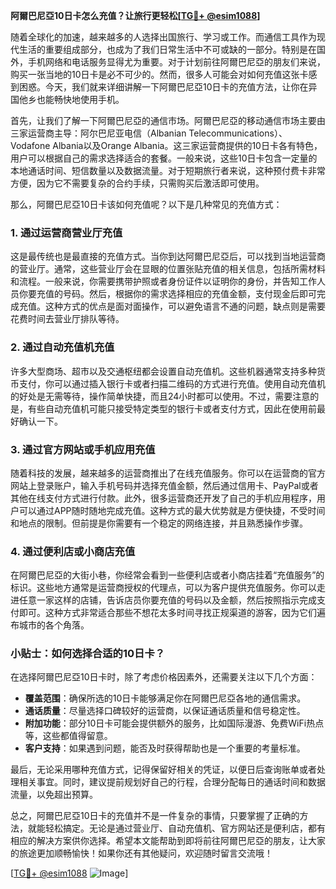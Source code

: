 **阿爾巴尼亞10日卡怎么充值？让旅行更轻松[[TG💪+ @esim1088](https://t.me/s/esim1088)]**

随着全球化的加速，越来越多的人选择出国旅行、学习或工作。而通信工具作为现代生活的重要组成部分，也成为了我们日常生活中不可或缺的一部分。特别是在国外，手机网络和电话服务显得尤为重要。对于计划前往阿爾巴尼亞的朋友们来说，购买一张当地的10日卡是必不可少的。然而，很多人可能会对如何充值这张卡感到困惑。今天，我们就来详细讲解一下阿爾巴尼亞10日卡的充值方法，让你在异国他乡也能畅快地使用手机。

首先，让我们了解一下阿爾巴尼亞的通信市场。阿爾巴尼亞的移动通信市场主要由三家运营商主导：阿尔巴尼亚电信（Albanian Telecommunications）、Vodafone Albania以及Orange Albania。这三家运营商提供的10日卡各有特色，用户可以根据自己的需求选择适合的套餐。一般来说，这些10日卡包含一定量的本地通话时间、短信数量以及数据流量。对于短期旅行者来说，这种预付费卡非常方便，因为它不需要复杂的合约手续，只需购买后激活即可使用。

那么，阿爾巴尼亞10日卡该如何充值呢？以下是几种常见的充值方式：

### 1. **通过运营商营业厅充值**
这是最传统也是最直接的充值方式。当你到达阿爾巴尼亞后，可以找到当地运营商的营业厅。通常，这些营业厅会在显眼的位置张贴充值的相关信息，包括所需材料和流程。一般来说，你需要携带护照或者身份证件以证明你的身份，并告知工作人员你要充值的号码。然后，根据你的需求选择相应的充值金额，支付现金后即可完成充值。这种方式的优点是面对面操作，可以避免语言不通的问题，缺点则是需要花费时间去营业厅排队等待。

### 2. **通过自动充值机充值**
许多大型商场、超市以及交通枢纽都会设置自动充值机。这些机器通常支持多种货币支付，你可以通过插入银行卡或者扫描二维码的方式进行充值。使用自动充值机的好处是无需等待，操作简单快捷，而且24小时都可以使用。不过，需要注意的是，有些自动充值机可能只接受特定类型的银行卡或者支付方式，因此在使用前最好确认一下。

### 3. **通过官方网站或手机应用充值**
随着科技的发展，越来越多的运营商推出了在线充值服务。你可以在运营商的官方网站上登录账户，输入手机号码并选择充值金额，然后通过信用卡、PayPal或者其他在线支付方式进行付款。此外，很多运营商还开发了自己的手机应用程序，用户可以通过APP随时随地完成充值。这种方式的最大优势就是方便快捷，不受时间和地点的限制。但前提是你需要有一个稳定的网络连接，并且熟悉操作步骤。

### 4. **通过便利店或小商店充值**
在阿爾巴尼亞的大街小巷，你经常会看到一些便利店或者小商店挂着“充值服务”的标识。这些地方通常是运营商授权的代理点，可以为客户提供充值服务。你可以走进任意一家这样的店铺，告诉店员你要充值的号码以及金额，然后按照指示完成支付即可。这种方式非常适合那些不想花太多时间寻找正规渠道的游客，因为它们遍布城市的各个角落。

### 小贴士：如何选择合适的10日卡？
在选择阿爾巴尼亞10日卡时，除了考虑价格因素外，还需要关注以下几个方面：
- **覆盖范围**：确保所选的10日卡能够满足你在阿爾巴尼亞各地的通信需求。
- **通话质量**：尽量选择口碑较好的运营商，以保证通话质量和信号稳定性。
- **附加功能**：部分10日卡可能会提供额外的服务，比如国际漫游、免费WiFi热点等，这些都值得留意。
- **客户支持**：如果遇到问题，能否及时获得帮助也是一个重要的考量标准。

最后，无论采用哪种充值方式，记得保留好相关的凭证，以便日后查询账单或者处理相关事宜。同时，建议提前规划好自己的行程，合理分配每日的通话时间和数据流量，以免超出预算。

总之，阿爾巴尼亞10日卡的充值并不是一件复杂的事情，只要掌握了正确的方法，就能轻松搞定。无论是通过营业厅、自动充值机、官方网站还是便利店，都有相应的解决方案供你选择。希望本文能帮助到即将前往阿爾巴尼亞的朋友，让大家的旅途更加顺畅愉快！如果你还有其他疑问，欢迎随时留言交流哦！

[[TG💪+ @esim1088](https://t.me/s/esim1088) ![Image](https://i.postimg.cc/4NQfJmqS/Snipaste-2025-05-13-00-14-12.png)]
